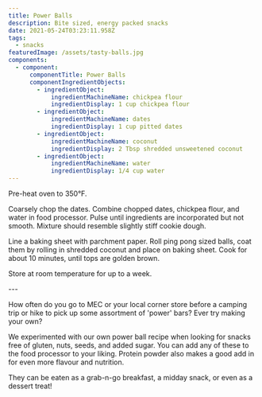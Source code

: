 ```yaml
---
title: Power Balls
description: Bite sized, energy packed snacks
date: 2021-05-24T03:23:11.958Z
tags:
  - snacks
featuredImage: /assets/tasty-balls.jpg
components:
  - component:
      componentTitle: Power Balls
      componentIngredientObjects:
        - ingredientObject:
            ingredientMachineName: chickpea flour
            ingredientDisplay: 1 cup chickpea flour
        - ingredientObject:
            ingredientMachineName: dates
            ingredientDisplay: 1 cup pitted dates
        - ingredientObject:
            ingredientMachineName: coconut
            ingredientDisplay: 2 Tbsp shredded unsweetened coconut
        - ingredientObject:
            ingredientMachineName: water
            ingredientDisplay: 1/4 cup water
---
```

Pre-heat oven to 350°F.

Coarsely chop the dates. Combine chopped dates, chickpea flour, and water in food processor. Pulse until ingredients are incorporated but not smooth. Mixture should resemble slightly stiff cookie dough. 

Line a baking sheet with parchment paper. Roll ping pong sized balls, coat them by rolling in shredded coconut and place on baking sheet. Cook for about 10 minutes, until tops are golden brown. 

Store at room temperature for up to a week.

\---

How often do you go to MEC or your local corner store before a camping trip or hike to pick up some assortment of 'power' bars? Ever try making your own? 

We experimented with our own power ball recipe when looking for snacks free of gluten, nuts, seeds, and added sugar. You can add any of these to the food processor to your liking. Protein powder also makes a good add in for even more flavour and nutrition.

They can be eaten as a grab-n-go breakfast, a midday snack, or even as a dessert treat!